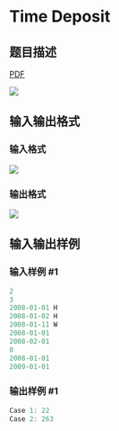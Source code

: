 # Time Deposit

## 题目描述

[problemUrl]: https://uva.onlinejudge.org/index.php?option=com_onlinejudge&Itemid=8&category=229&page=show_problem&problem=3127

[PDF](https://uva.onlinejudge.org/external/119/p11976.pdf)

![](https://cdn.luogu.com.cn/upload/vjudge_pic/UVA11976/dc985c2beee6813062773b00adaddad38082cc78.png)

## 输入输出格式

### 输入格式

![](https://cdn.luogu.com.cn/upload/vjudge_pic/UVA11976/85c56614d072dfd5089cd7992a565d65e617682c.png)

### 输出格式

![](https://cdn.luogu.com.cn/upload/vjudge_pic/UVA11976/112860209aeafe07549738fcb62ca306927a0b90.png)

## 输入输出样例

### 输入样例 #1

```cpp
2
3
2008-01-01 H
2008-01-02 H
2008-01-11 W
2008-01-01
2008-02-01
0
2008-01-01
2009-01-01
```


### 输出样例 #1

```cpp
Case 1: 22
Case 2: 263
```


